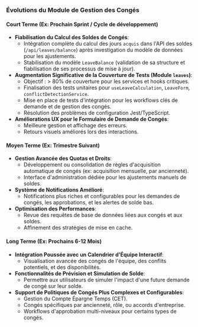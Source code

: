 ### Évolutions du Module de Gestion des Congés

#### Court Terme (Ex: Prochain Sprint / Cycle de développement)

*   **Fiabilisation du Calcul des Soldes de Congés**:
    *   Intégration complète du calcul des jours `acquis` dans l'API des soldes (`/api/leaves/balance`) après investigation du modèle de données pour les ajustements.
    *   Stabilisation du modèle `LeaveBalance` (validation de sa structure et fiabilisation de ses processus de mise à jour).
*   **Augmentation Significative de la Couverture de Tests (Module `leaves`)**:
    *   Objectif : > 80% de couverture pour les services et hooks critiques.
    *   Finalisation des tests unitaires pour `useLeaveCalculation`, `LeaveForm`, `conflictDetectionService`.
    *   Mise en place de tests d'intégration pour les workflows clés de demande et de gestion des congés.
    *   Résolution des problèmes de configuration Jest/TypeScript.
*   **Améliorations UX pour le Formulaire de Demande de Congés**:
    *   Meilleure gestion et affichage des erreurs.
    *   Retours visuels améliorés lors des interactions.

#### Moyen Terme (Ex: Trimestre Suivant)

*   **Gestion Avancée des Quotas et Droits**:
    *   Développement ou consolidation de règles d'acquisition automatique de congés (ex: acquisition mensuelle, par ancienneté).
    *   Interface d'administration dédiée pour les ajustements manuels de soldes.
*   **Système de Notifications Amélioré**:
    *   Notifications plus riches et configurables pour les demandes de congés, les approbations, et les alertes de solde bas.
*   **Optimisation des Performances**:
    *   Revue des requêtes de base de données liées aux congés et aux soldes.
    *   Affinement des stratégies de mise en cache.

#### Long Terme (Ex: Prochains 6-12 Mois)

*   **Intégration Poussée avec un Calendrier d'Équipe Interactif**:
    *   Visualisation avancée des congés de l'équipe, des conflits potentiels, et des disponibilités.
*   **Fonctionnalités de Prévision et Simulation de Solde**:
    *   Permettre aux utilisateurs de simuler l'impact d'une future demande de congé sur leur solde.
*   **Support de Politiques de Congés Plus Complexes et Configurables**:
    *   Gestion du Compte Épargne Temps (CET).
    *   Congés spécifiques par ancienneté, rôle, ou accords d'entreprise.
    *   Workflows d'approbation multi-niveaux pour certains types de congés. 